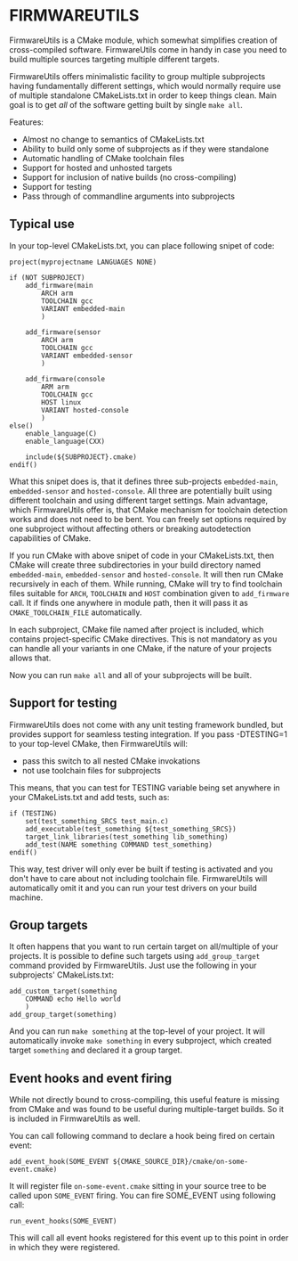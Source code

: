 FIRMWAREUTILS
=============

FirmwareUtils is a CMake module, which somewhat simplifies creation of
cross-compiled software. FirmwareUtils come in handy in case you need to build 
multiple sources targeting multiple different targets.

FirmwareUtils offers minimalistic facility to group multiple subprojects having
fundamentally different settings, which would normally require use of multiple
standalone CMakeLists.txt in order to keep things clean. Main goal is to get
*all* of the software getting built by single `make all`.

Features:

 * Almost no change to semantics of CMakeLists.txt
 * Ability to build only some of subprojects as if they were standalone
 * Automatic handling of CMake toolchain files
 * Support for hosted and unhosted targets
 * Support for inclusion of native builds (no cross-compiling)
 * Support for testing
 * Pass through of commandline arguments into subprojects

Typical use
-----------

In your top-level CMakeLists.txt, you can place following snipet of code:

~~~~~~~~~~~~~~~~~~~~
project(myprojectname LANGUAGES NONE)

if (NOT SUBPROJECT)
	add_firmware(main
		ARCH arm
		TOOLCHAIN gcc
		VARIANT embedded-main
		)

	add_firmware(sensor
		ARCH arm
		TOOLCHAIN gcc
		VARIANT embedded-sensor
		)

	add_firmware(console
		ARM arm
		TOOLCHAIN gcc
		HOST linux
		VARIANT hosted-console
		)
else()
	enable_language(C)
	enable_language(CXX)

	include(${SUBPROJECT}.cmake)
endif()
~~~~~~~~~~~~~~~~~~~~

What this snipet does is, that it defines three sub-projects `embedded-main`,
`embedded-sensor` and `hosted-console`. All three are potentially built using 
different toolchain and using different target settings. Main advantage, which
FirmwareUtils offer is, that CMake mechanism for toolchain detection works and
does not need to be bent. You can freely set options required by one subproject
without affecting others or breaking autodetection capabilities of CMake.

If you run CMake with above snipet of code in your CMakeLists.txt, then CMake
will create three subdirectories in your build directory named `embedded-main`,
`embedded-sensor` and `hosted-console`. It will then run CMake recursively in
each of them. While running, CMake will try to find toolchain files suitable for
`ARCH`, `TOOLCHAIN` and `HOST` combination given to `add_firmware` call. It if
finds one anywhere in module path, then it will pass it as
`CMAKE_TOOLCHAIN_FILE` automatically.

In each subproject, CMake file named after project is included, which contains
project-specific CMake directives. This is not mandatory as you can handle all
your variants in one CMake, if the nature of your projects allows that.

Now you can run `make all` and all of your subprojects will be built.

Support for testing
-------------------

FirmwareUtils does not come with any unit testing framework bundled, but
provides support for seamless testing integration. If you pass -DTESTING=1 to
your top-level CMake, then FirmwareUtils will:

 * pass this switch to all nested CMake invokations
 * not use toolchain files for subprojects

This means, that you can test for TESTING variable being set anywhere in your
CMakeLists.txt and add tests, such as:

~~~~~~~~~~~~~~~~~~
if (TESTING)
	set(test_something_SRCS test_main.c)
	add_executable(test_something ${test_something_SRCS})
	target_link_libraries(test_something lib_something)
	add_test(NAME something COMMAND test_something)
endif()
~~~~~~~~~~~~~~~~~~

This way, test driver will only ever be built if testing is activated and you
don't have to care about not including toolchain file. FirmwareUtils will
automatically omit it and you can run your test drivers on your build machine.

Group targets
-------------

It often happens that you want to run certain target on all/multiple of your 
projects. It is possible to define such targets using `add_group_target` command
provided by FirmwareUtils. Just use the following in your subprojects'
CMakeLists.txt:

~~~~~~~~~~~~~~~~~~
add_custom_target(something
	COMMAND echo Hello world
	)
add_group_target(something)
~~~~~~~~~~~~~~~~~~

And you can run `make something` at the top-level of your project. It will
automatically invoke `make something` in every subproject, which created target
`something` and declared it a group target.

Event hooks and event firing
----------------------------

While not directly bound to cross-compiling, this useful feature is missing from
CMake and was found to be useful during multiple-target builds. So it is
included in FirmwareUtils as well.

You can call following command to declare a hook being fired on certain event:

~~~~~~~~~~~~~~~~~~
add_event_hook(SOME_EVENT ${CMAKE_SOURCE_DIR}/cmake/on-some-event.cmake)

~~~~~~~~~~~~~~~~~~

It will register file `on-some-event.cmake` sitting in your source tree to be
called upon `SOME_EVENT` firing. You can fire SOME_EVENT using following call:

~~~~~~~~~~~~~~~~~~
run_event_hooks(SOME_EVENT)
~~~~~~~~~~~~~~~~~~

This will call all event hooks registered for this event up to this point in
order in which they were registered.

